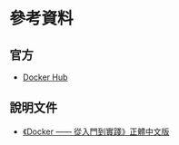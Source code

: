 # 參考資料

## 官方
* [Docker Hub](https://hub.docker.com/)

## 說明文件
* [《Docker —— 從入門到實踐­》正體中文版](https://philipzheng.gitbooks.io/docker_practice/content/)
